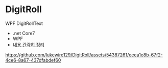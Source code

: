 # DigitRoll
 WPF DigitRollText

- .net Core7
- WPF
- [내용 간략히 정리](https://blog.naver.com/lukewire129/223187637799)



https://github.com/lukewire129/DigitRoll/assets/54387261/eeea1e8b-67f2-4ce6-8a67-437dfabdef60

